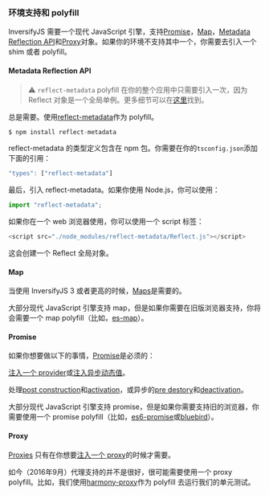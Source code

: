 ### 环境支持和 polyfill

InversifyJS 需要一个现代 JavaScript 引擎，支持[Promise](https://developer.mozilla.org/en-US/docs/Web/JavaScript/Reference/Global_Objects/Promise)，[Map](https://developer.mozilla.org/en-US/docs/Web/JavaScript/Reference/Global_Objects/Map)，[Metadata Reflection API](http://rbuckton.github.io/ReflectDecorators/#reflect)和[Proxy](https://developer.mozilla.org/en-US/docs/Web/JavaScript/Reference/Global_Objects/Proxy)对象。如果你的环境不支持其中一个，你需要去引入一个 shim 或者 polyfill。

#### Metadata Reflection API

> ⚠️ `reflect-metadata` polyfill 在你的整个应用中只需要引入一次，因为 Reflect 对象是一个全局单例。更多细节可以在[这里](https://github.com/inversify/InversifyJS/issues/262#issuecomment-227593844)找到。

总是需要。使用[reflect-metadata](https://www.npmjs.com/package/reflect-metadata)作为 polyfill。

```ts
$ npm install reflect-metadata
```

reflect-metadata 的类型定义包含在 npm 包。你需要在你的`tsconfig.json`添加下面的引用：
```ts
"types": ["reflect-metadata"]
```
最后，引入 reflect-metadata。如果你使用 Node.js，你可以使用：
```ts
import "reflect-metadata";

```
如果你在一个 web 浏览器使用，你可以使用一个 script 标签：
```ts
<script src="./node_modules/reflect-metadata/Reflect.js"></script>

```
这会创建一个 Reflect 全局对象。

#### Map

当使用 InversifyJS 3 或者更高的时候，[Maps](https://developer.mozilla.org/en-US/docs/Web/JavaScript/Reference/Global_Objects/Map)是需要的。

大部分现代 JavaScript 引擎支持 map，但是如果你需要在旧版浏览器支持，你将会需要一个 map polyfill（比如，[es-map](https://www.npmjs.com/package/es6-map)）。

#### Promise
如果你想要做以下的事情，[Promise](https://developer.mozilla.org/en-US/docs/Web/JavaScript/Reference/Global_Objects/Promise)是必须的：

[注入一个 provider](https://github.com/inversify/InversifyJS/blob/master/wiki/provider_injection.md)或[注入异步动态值](https://github.com/inversify/InversifyJS/blob/master/wiki/value_injection.md)。

处理[post construction](https://github.com/inversify/InversifyJS/blob/master/wiki/post_construct.md)和[activation](https://github.com/inversify/InversifyJS/blob/master/wiki/activation_handler.md)，或异步的[pre destory](https://github.com/inversify/InversifyJS/blob/master/wiki/pre_destroy.md)和[deactivation](https://github.com/inversify/InversifyJS/blob/master/wiki/deactivation_handler.md)。

大部分现代 JavaScript 引擎支持 promise，但是如果你需要支持旧的浏览器，你需要使用一个 promise polyfill（比如，[es6-promise](https://github.com/stefanpenner/es6-promise)或[bluebird](https://www.npmjs.com/package/bluebird)）。

#### Proxy

[Proxies](https://developer.mozilla.org/en-US/docs/Web/JavaScript/Reference/Global_Objects/Proxy) 只有在你想要[注入一个 proxy](https://github.com/inversify/InversifyJS/blob/master/wiki/activation_handler.md)的时候才需要。

如今（2016年9月）代理支持的并不是很好，很可能需要使用一个 proxy polyfill。比如，我们使用[harmony-proxy](https://www.npmjs.com/package/harmony-proxy)作为 polyfill 去运行我们的单元测试。